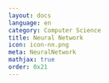 ```yaml
---
layout: docs
language: en
category: Computer Science 
title: Neural Network
icon: icon-nn.png
meta: NeuralNetwork
mathjax: true
order: 0x21
---
```

